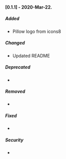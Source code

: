 #### [0.1.1] - 2020-Mar-22.
##### Added
- Pillow logo from icons8

##### Changed
- Updated README

##### Deprecated
-

##### Removed
-

##### Fixed
-

##### Security
-
